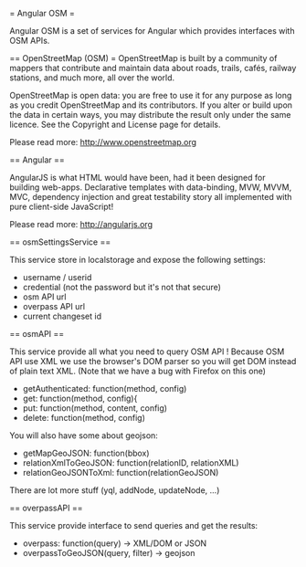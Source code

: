 = Angular OSM =

Angular OSM is a set of services for Angular which provides interfaces with OSM APIs.

== OpenStreetMap (OSM) =
OpenStreetMap is built by a community of mappers that contribute and maintain data about roads, trails, cafés, railway stations, and much more, all over the world. 

OpenStreetMap is open data: you are free to use it for any purpose as long as you credit OpenStreetMap and its contributors. If you alter or build upon the data in certain ways, you may distribute the result only under the same licence. See the Copyright and License page for details.

Please read more: http://www.openstreetmap.org

== Angular ==

AngularJS is what HTML would have been, had it been designed for building web-apps. Declarative templates with data-binding, MVW, MVVM, MVC, dependency injection and great testability story all implemented with pure client-side JavaScript!

Please read more: http://angularjs.org


== osmSettingsService ==

This service store in localstorage and expose the following settings:

* username / userid
* credential (not the password but it's not that secure)
* osm API url
* overpass API url
* current changeset id

== osmAPI ==

This service provide all what you need to query OSM API ! Because OSM API use XML we use the browser's DOM parser so you will get DOM instead of plain text XML. (Note that we have a bug with Firefox on this one)

* getAuthenticated: function(method, config)
* get: function(method, config){
* put: function(method, content, config)
* delete: function(method, config)

You will also have some about geojson:
* getMapGeoJSON: function(bbox)
* relationXmlToGeoJSON: function(relationID, relationXML)
* relationGeoJSONToXml: function(relationGeoJSON)

There are lot more stuff (yql, addNode, updateNode, ...)



== overpassAPI ==

This service provide interface to send queries and get the results:

* overpass: function(query) -> XML/DOM or JSON
* overpassToGeoJSON(query, filter) -> geojson

